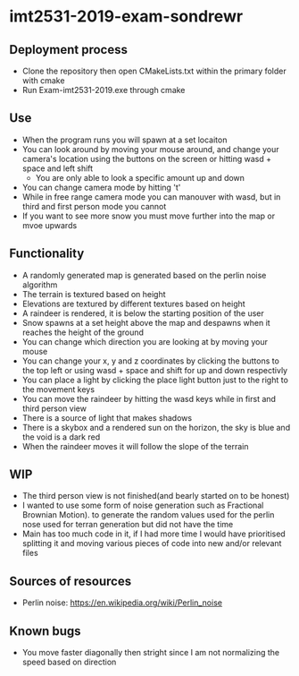 # imt2531-2019-exam-sondrewr

## Deployment process
- Clone the repository then open CMakeLists.txt within the primary folder with cmake
- Run Exam-imt2531-2019.exe through cmake

## Use
- When the program runs you will spawn at a set locaiton
- You can look around by moving your mouse around, and change your camera's location using the buttons on the screen or hitting wasd + space and left shift
	- You are only able to look a specific amount up and down
- You can change camera mode by hitting 't'
- While in free range camera mode you can manouver with wasd, but in third and first person mode you cannot 
- If you want to see more snow you must move further into the map or mvoe upwards

## Functionality
- A randomly generated map is generated based on the perlin noise algorithm
- The terrain is textured based on height
- Elevations are textured by different textures based on height
- A raindeer is rendered, it is below the starting position of the user
- Snow spawns at a set height above the map and despawns when it reaches the height of the ground
- You can change which direction you are looking at by moving your mouse
- You can change your x, y and z coordinates by clicking the buttons to the top left or using wasd + space and shift for up and down respectivly
- You can place a light by clicking the place light button just to the right to the movement keys
- You can move the raindeer by hitting the wasd keys while in first and third person view
- There is a source of light that makes shadows
- There is a skybox and a rendered sun on the horizon, the sky is blue and the void is a dark red
- When the raindeer moves it will follow the slope of the terrain

## WIP
- The third person view is not finished(and bearly started on to be honest)
- I wanted to use some form of noise generation such as Fractional Brownian Motion). to generate the random values used for the perlin nose used for terran generation but did not have the time
- Main has too much code in it, if I had more time I would have prioritised splitting it and moving various pieces of code into new and/or relevant files

## Sources of resources
- Perlin noise: https://en.wikipedia.org/wiki/Perlin_noise

## Known bugs
- You move faster diagonally then stright since I am not normalizing the speed based on direction